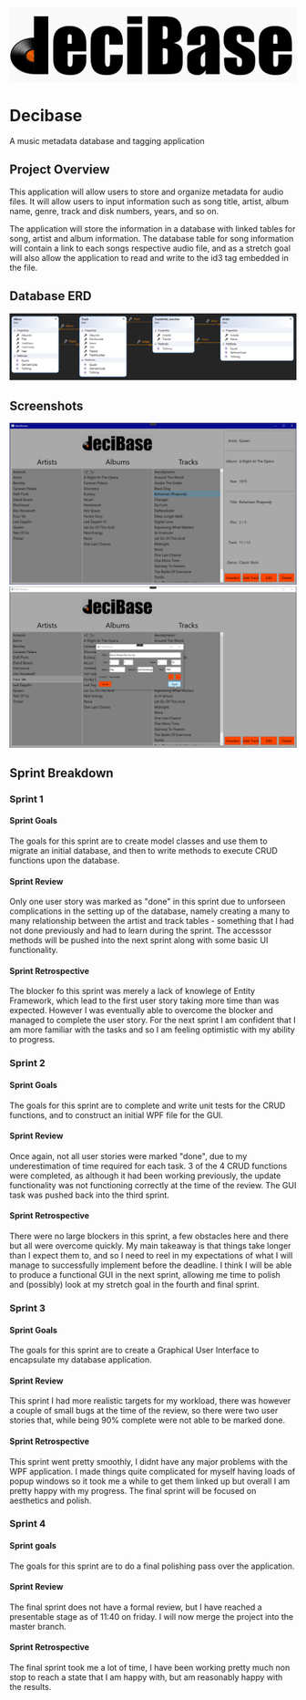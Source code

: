 ![Decibase Logo](Decibase/Decibase_View/Decibase.png?raw=true "Title")

# Decibase
A music metadata database and tagging application

## Project Overview
This application will allow users to store and organize metadata for audio files. It will allow users to input information such as song title, artist, album name, genre, track and disk numbers, years, and so on. 

The application will store the information in a database with linked tables for song, artist and album information. The database table for song information will contain a link to each songs respective audio file, and as a stretch goal will also allow the application to read and write to the id3 tag embedded in the file.

## Database ERD

![ERD](Decibase/Decibase_View/ERD.png?raw=true "Title")

## Screenshots

![MainWindow](Decibase/Decibase_View/DecibaseMainWindow.png?raw=true "Title")
![AddTrack](Decibase/Decibase_View/DecibaseAddTrack.png?raw=true "Title")

## Sprint Breakdown

### Sprint 1
#### Sprint Goals
The goals for this sprint are to create model classes and use them to migrate an initial database, and then to write methods to execute CRUD functions upon the database.
#### Sprint Review
Only one user story was marked as "done" in this sprint due to unforseen complications in the setting up of the database, namely creating a many to many relationship between the artist and track tables - something that I had not done previously and had to learn during the sprint. The accesssor methods will be pushed into the next sprint along with some basic UI functionality.
#### Sprint Retrospective
The blocker fo this sprint was merely a lack of knowlege of Entity Framework, which lead to the first user story taking more time than was expected. However I was eventually able to overcome the blocker and managed to complete the user story. For the next sprint I am confident that I am more familiar with the tasks and so I am feeling optimistic with my ability to progress.
 
### Sprint 2
#### Sprint Goals
The goals for this sprint are to complete and write unit tests for the CRUD functions, and to construct an initial WPF file for the GUI.
#### Sprint Review
Once again, not all user stories were marked "done", due to my underestimation of time required for each task. 3 of the 4 CRUD functions were completed, as although it had been working previously, the update functionality was not functioning correctly at the time of the review. The GUI task was pushed back into the third sprint.
#### Sprint Retrospective
There were no large blockers in this sprint, a few obstacles here and there but all were overcome quickly. My main takeaway is that things take longer than I expect them to, and so I need to reel in my expectations of what I will manage to successfully implement before the deadline. I think I will be able to produce a functional GUI in the next sprint, allowing me time to polish and (possibly) look at my stretch goal in the fourth and final sprint.

### Sprint 3
#### Sprint Goals
The goals for this sprint are to create a Graphical User Interface to encapsulate my database application.
#### Sprint Review
This sprint I had more realistic targets for my workload, there was however a couple of small bugs at the time of the review, so there were two user stories that, while being 90% complete were not able to be marked done.
#### Sprint Retrospective
This sprint went pretty smoothly, I didnt have any major problems with the WPF application. I made things quite complicated for myself having loads of popup windows so it took me a while to get them linked up but overall I am pretty happy with my progress. The final sprint will be focused on aesthetics and polish.

### Sprint 4
#### Sprint goals
The goals for this sprint are to do a final polishing pass over the application.
#### Sprint Review
The final sprint does not have a formal review, but I have reached a presentable stage as of 11:40 on friday. I will now merge the project into the master branch.
#### Sprint Retrospective
The final sprint took me a lot of time, I have been working pretty much non stop to reach a state that I am happy with, but am reasonably happy with the results. 

